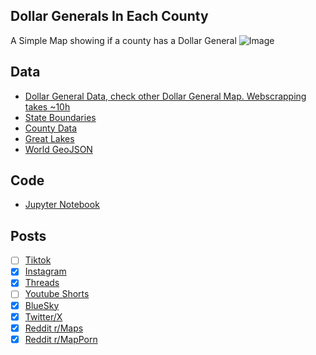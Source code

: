 ## Dollar Generals In Each County
A Simple Map showing if a county has a Dollar General
![Image](https://drive.google.com/uc?export=view&id=1UNyKDfrL6uC7vwGnL3neYYxJvzE-Nhhw)

## Data
* [Dollar General Data, check other Dollar General Map. Webscrapping takes ~10h](../Dollar_Generals_Per_State/)
* [State Boundaries](https://www.census.gov/geographies/mapping-files/time-series/geo/carto-boundary-file.html)
* [County Data](https://www.census.gov/geographies/mapping-files/time-series/geo/carto-boundary-file.html)
* [Great Lakes](https://usicecenter.gov/Products/GreatLakesData)
* [World GeoJSON](https://public.opendatasoft.com/explore/dataset/world-administrative-boundaries/export/?flg=en-us)

## Code
* [Jupyter Notebook](FormatData.ipynb)

## Posts
- [ ] [Tiktok]()
- [x] [Instagram](https://www.instagram.com/p/DFTVeUgTvES/)
- [x] [Threads](https://www.threads.net/@vinemapper/post/DFTVlPFTuno)
- [ ] [Youtube Shorts]()
- [x] [BlueSky](https://bsky.app/profile/vinemapper.bsky.social/post/3lgoaxp7qnk2o)
- [x] [Twitter/X](https://x.com/VineMapper/status/1883611660646253035)
- [x] [Reddit r/Maps](https://www.reddit.com/r/Maps/comments/1iap74t/does_your_county_have_a_dollar_general/)
- [x] [Reddit r/MapPorn](https://www.reddit.com/r/MapPorn/comments/1iap6nm/does_your_county_have_a_dollar_general/)
